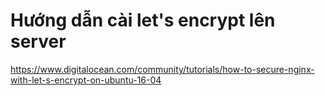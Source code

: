 # Hướng dẫn cài let's encrypt lên server
https://www.digitalocean.com/community/tutorials/how-to-secure-nginx-with-let-s-encrypt-on-ubuntu-16-04
